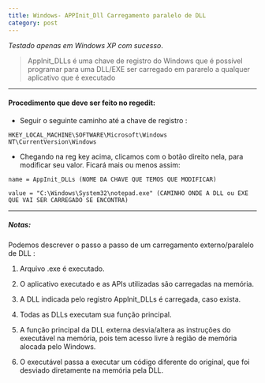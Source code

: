 ```yaml
---
title: Windows- APPInit_Dll Carregamento paralelo de DLL
category: post
---
```



*Testado apenas em Windows XP com sucesso*.

>AppInit_DLLs é uma chave de registro do Windows que é possível programar para uma DLL/EXE ser carregado em pararelo a qualquer aplicativo que é executado

---


#### Procedimento que deve ser feito no regedit:


- Seguir o seguinte caminho até a chave de registro :


```text
HKEY_LOCAL_MACHINE\SOFTWARE\Microsoft\Windows NT\CurrentVersion\Windows
```

- Chegando na reg key acima, clicamos com o botão direito nela, para modificar seu valor. Ficará mais ou menos assim:


```text
name = AppInit_DLLs (NOME DA CHAVE QUE TEMOS QUE MODIFICAR)

value = "C:\Windows\System32\notepad.exe" (CAMINHO ONDE A DLL ou EXE QUE VAI SER CARREGADO SE ENCONTRA)
```

---

##### Notas:

Podemos descrever o passo a passo de um carregamento externo/paralelo de DLL :

1. Arquivo .exe é executado.

2. O aplicativo executado e as APIs utilizadas são carregadas na memória.

3. A DLL indicada pelo registro AppInit_DLLs é carregada, caso exista.

4. Todas as DLLs executam sua função principal.

5. A função principal da DLL externa desvia/altera as instruções do executável na memória, pois tem acesso livre à região de memória alocada pelo Windows.

6. O executável passa a executar um código diferente do original, que foi desviado diretamente na memória pela DLL.

